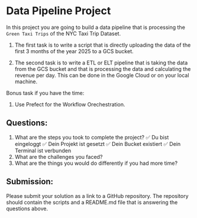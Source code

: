# Data Pipeline Project

In this project you are going to build a data pipeline that is processing the `Green Taxi Trips` of the NYC Taxi Trip Dataset. 

1. The first task is to write a script that is directly uploading the data of the first 3 months of the year 2025 to a GCS bucket.

2. The second task is to write a ETL or ELT pipeline that is taking the data from the GCS bucket and that is processing the data and calculating the revenue per day.  This can be done in the Google Cloud or on your local machine.

Bonus task if you have the time:

1. Use Prefect for the Workflow Orechestration.


## Questions:

1. What are the steps you took to complete the project?
✅ Du bist eingeloggt
✅ Dein Projekt ist gesetzt
✅ Dein Bucket existiert
✅ Dein Terminal ist verbunden
2. What are the challenges you faced?
3. What are the things you would do differently if you had more time?

## Submission:

Please submit your solution as a link to a GitHub repository. The repository should contain the scripts and a README.md file that is answering the questions above.
